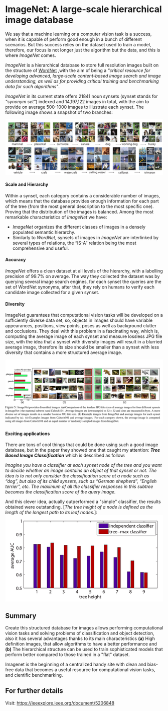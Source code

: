 # ImageNet: A large-scale hierarchical image database

We say that a machine learning or a computer vision task is a success, when it is capable of perform good enough in a bunch of different scenarios. But this success relies on the dataset used to train a model, therefore, our focus is not longer just the algorithm but the data, and this is where *ImageNet* comes.

*ImageNet* is a hierarchical database to store full resolution images built on the structure of [WordNet](https://wordnet.princeton.edu/) ,with the aim of being a *"critical resource for developing advanced, large-scale content-based image search and image understanding, as well as for providing critical training and benchmarking data for such algorithms"*. 

*ImageNet* in its current state offers 21841 noun synsets (synset stands for *"synonym set"*) indexed and 14,197,122 images in total, with the aim to provide on average 500-1000 images to illustrate each synset. The following image shows a snapshot of two branches:

![alt text](./images/snapshot_of_imagenet.png)

#### Scale and Hierarchy

Within a synset, each category contains a considerable number of images, which means that the database provides enough information for each part of the tree (from the most general description to the most specific one). Proving that the distribution of the images is balanced. Among the most remarkable characteristics of *ImageNet* we have: 

- *ImageNet* organizes the different classes of images in a densely populated semantic hierarchy.
- Similarly to *WordNet*, synsets of images in *ImageNet* are interlinked by several types of relations, the “IS-A” relation being the most comprehensive and useful.

#### Accuracy

*ImageNet* offers a clean dataset at all levels of the hierarchy, with a labelling precision of 99.7% on average. The way they collected the dataset was by querying several image search engines, for each synset the queries are the set of WordNet synonyms, after that, they rely on humans to verify each candidate image collected for a given synset.
 

#### Diversity

ImageNet guarantees that computational vision tasks will be developed on a sufficiently diverse data set, so, objects in images should have variable appearances, positions, view points, poses as well as background clutter and occlusions.
They deal with this problem in a fascinating way, which is, computing the average image of each synset and measure lossless JPG file size, with the idea that a synset with diversity images will result in a blurried average image, therefore its size should be smaller than a synset with less diversity that contains a more structured average image.

![alt text](./images/caltechVSimagenet.png)

#### Exciting applications

There are tons of cool things that could be done using such a good image database, but in the paper they showed one that caught my attention: **_Tree Based Image Classification_** which is described as follow:

_Imagine you have a classifier at each synset node of the tree and you want to decide whether an image contains an object of that synset or not. The idea is to not only consider the classification score at a node such as “dog”, but also of its child synsets, such as “German shepherd”, “English terrier”, etc. The maximum of all the classifier responses in this subtree becomes the classification score of the query image._

And this clever idea, actually outperformed a "simple" classifier, the results obtained were outstanding. [*The tree height of a node is defined as the length of the longest path to its leaf nodes.*]:
![alt text](./images/AUC-tree-max-classif.png)

## Summary

Create this structured database for images allows performing computational vision tasks and solving problems of classification and object detection, also it has several advantages thanks to its main characteristics **(a)** High definition images, that allow algorithms to have a better performance and **(b)** The hierarchical structure can be used to train sophisticated models that perform better compared to those trained in a "flat" dataset.

Imagenet is the beginning of a centralized handy site with clean and bias-free data that becomes a useful resource for computational vision tasks, and cientific benchmarking. 

## For further details

Visit: https://ieeexplore.ieee.org/document/5206848